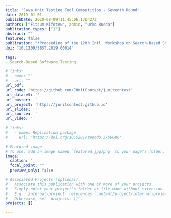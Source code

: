 ```yaml
---
title: "Java Unit Testing Tool Competition - Seventh Round"
date: 2019-01-01
publishDate: 2020-08-09T11:45:06.130427Z
authors: ["Fitsum Kifetew", admin, "Urko Rueda"]
publication_types: ["1"]
abstract: ""
featured: false
publication: "*Proceeding of the 12th Intl. Workshop on Search-Based Software Testing (SBST '19)*"
doi: "10.1109/SBST.2019.00014"

tags:
- Search-Based Software Testing

# links:
# - name: ""
#   url: ""
url_pdf:
url_code: 'https://github.com/JUnitContest/junitcontest'
url_dataset: ''
url_poster: ''
url_project: 'https://junitcontest.github.io'
url_slides: ''
url_source: ''
url_video: ''

# links:
#   - name: Replication package
#     url: 'https://doi.org/10.5281/zenodo.3766686'

# Featured image
# To use, add an image named `featured.jpg/png` to your page's folder.
image:
  caption: ''
  focal_point: ""
  preview_only: false

# Associated Projects (optional).
#   Associate this publication with one or more of your projects.
#   Simply enter your project's folder or file name without extension.
#   E.g. `internal-project` references `content/project/internal-project/index.md`.
#   Otherwise, set `projects: []`.
projects: []

---
```

